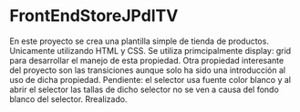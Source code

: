 # FrontEndStoreJPdlTV
En este proyecto se crea una plantilla simple de tienda de productos. Unicamente utilizando HTML y CSS.
Se utiliza primcipalmente display: grid para desarrollar el manejo de esta propiedad. Otra propiedad interesante del proyecto son las transiciones aunque solo ha
sido una introducción al uso de dicha propiedad.
Pendiente: el selector usa fuente color blanco y al abrir el selector las tallas de dicho selector no se ven a causa del fondo blanco del selector. Rrealizado.
